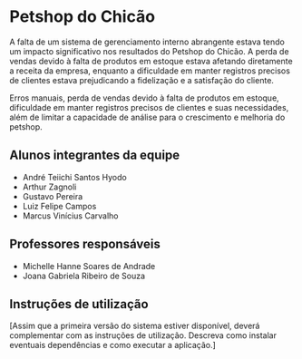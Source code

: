 # Petshop do Chicão

A falta de um sistema de gerenciamento interno abrangente estava tendo um impacto significativo nos resultados do Petshop do Chicão. A perda de vendas devido à falta de produtos em estoque estava afetando diretamente a receita da empresa, enquanto a dificuldade em manter registros precisos de clientes estava prejudicando a fidelização e a satisfação do cliente.

Erros manuais, perda de vendas devido à falta de produtos em estoque, dificuldade em manter registros precisos de clientes e suas necessidades, além de limitar a capacidade de análise para o crescimento e melhoria do petshop.



## Alunos integrantes da equipe

* André Teiichi Santos Hyodo
* Arthur Zagnoli
* Gustavo Pereira
* Luiz Felipe Campos
* Marcus Vinícius Carvalho

## Professores responsáveis

* Michelle Hanne Soares de Andrade
* Joana Gabriela Ribeiro de Souza

## Instruções de utilização

[Assim que a primeira versão do sistema estiver disponível, deverá complementar com as instruções de utilização. Descreva como instalar eventuais dependências e como executar a aplicação.]
